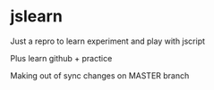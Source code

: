 # jslearn
Just a repro to learn experiment and play with jscript

Plus learn github + practice

Making out of sync changes on MASTER branch

